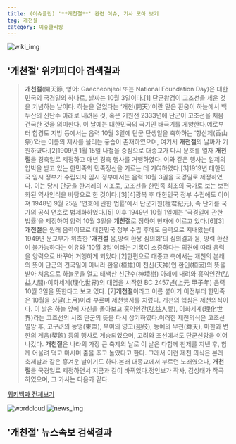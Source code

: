 ```yaml
---
title: (이슈클립) '**개천절**' 관련 이슈, 기사 모아 보기
tag: 개천절
category: 이슈클리핑
---
```

![wiki_img](https://user-images.githubusercontent.com/42597476/44503234-41136a80-a6d0-11e8-9071-6fc6418eafe4.png)
## **'**개천절**'** 위키피디아 검색결과
>**개천절**(開天節, 영어: Gaecheonjeol 또는 National Foundation Day)은 대한민국의 국경일의 하나로, 날짜는 10월 3일이다.[1] 단군왕검이 고조선을 세운 것을 기념하는 날이다. 하늘을 열었다는 ‘개천(開天)’이란 말은 환웅이 하늘에서 백두산의 신단수 아래로 내려온 것, 혹은 기원전 2333년에 단군이 고조선을 처음 건국한 것을 의미한다. 이 날에는 대한민국의 국기인 태극기를 게양한다.예로부터 함경도 지방 등에서는 음력 10월 3일에 단군 탄생일을 축하하는 ‘향산제(香山祭)’라는 이름의 제사를 올리는 풍습이 존재하였으며, 여기서 **개천절**의 날짜가 기원하였다.[2]1909년 1월 15일 나철을 중심으로 대종교가 다시 문호를 열자 **개천절**을 경축일로 제정하고 매년 경축 행사를 거행하였다. 이와 같은 행사는 일제의 압박을 받고 있는 한민족의 민족정신을 기르는 데 기여하였다.[3]1919년 대한민국 임시 정부가 수립되자 임시 정부에서는 음력 10월 3일을 국경일로 제정하였다. 이는 당시 단군을 한겨레의 시조로, 고조선을 한민족 최초의 국가로 보는 보편화된 역사인식을 바탕으로 한 것이다.[3][4]광복 후 대한민국 정부 수립에도 이어져 1948년 9월 25일 '연호에 관한 법률'에서 단군기원(檀君紀元), 즉 단기를 국가의 공식 연호로 법제화하였다.[5] 이후 1949년 10월 1일에는 '국경일에 관한 법률'을 제정하여 양력 10월 3일을 **개천절**로 정하여 현재에 이르고 있다.[6][3] **개천절**은 원래 음력이므로 대한민국 정부 수립 후에도 음력으로 지내왔는데 1949년 문교부가 위촉한 '**개천절** 음,양력 환용 심의회'의 심의결과 음, 양력 환산이 불가능하다는 이유와 '10월 3일'이라는 기록이 소중하다는 의견에 따라 음력을 양력으로 바꾸어 거행하게 되었다.[2]한편으로 대종교 측에서는 개천의 본래의 뜻이 단군의 건국일이 아니라 환웅(桓雄)이 천신(天神)인 환인(桓因)의 뜻을 받아 처음으로 하늘문을 열고 태백산 신단수(神壇樹) 아래에 내려와 홍익인간(弘益人間)·이화세계(理化世界)의 대업을 시작한 BC 2457년(上元 甲子年) 음력 10월 3일을 뜻한다고 보고 있다. [7]**개천절**이라고 이름 붙이기 이전부터 한민족은 10월을 상달(上月)이라 부르며 제천행사를 치렀다. 개천의 핵심은 제천의식이다. 이 날은 하늘 앞에 자신을 돌아보고 홍익인간(弘益人間), 이화세계(理化世界)라는 고조선의 시조 단군의 뜻을 다시 상기하였다.이러한 제천의식은 고조선 멸망 후, 고구려의 동맹(東盟), 부여의 영고(迎鼓), 동예의 무천(舞天), 마한과 변한의 계음(契飮) 등의 행사로 계승되었으며, 고려와 조선에서도 단군신앙을 이어나갔다. **개천절**은 나라의 가장 큰 축제의 날로 이 날은 다함께 천제를 지낸 후, 함께 어울려 먹고 마시며 춤을 추고 놀았다고 한다. 그래서 이런 제천 의식은 본래 축제날과 같은 흥겨운 날이기도 하다.본래 대종교에서 부르던 노래였으나, **개천절**을 국경일로 제정하면서 지금과 같이 바뀌었다.정인보가 작사, 김성태가 작곡하였으며, 그 가사는 다음과 같다.

<a href="https://ko.wikipedia.org/wiki/개천절" target="_blank">위키백과 전체보기</a>

![wordcloud](https://s3.ap-northeast-2.amazonaws.com/lyrics101-wordcloud/2018-10-01-1538352845.png)
![news_img](https://user-images.githubusercontent.com/42597476/44507050-1206f400-a6e4-11e8-8d98-7ffbfebb353f.png)
## **'**개천절**'** 뉴스속보 검색결과

